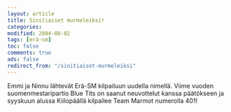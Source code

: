 ```yaml
--- 
layout: article 
title: Sinitiaiset murmeleiksi! 
categories: 
modified: 2004-08-02 
tags: [erä-sm]
toc: false 
comments: true 
ads: false 
redirect_from: "/sinitiaiset-murmeleiksi" 
--- 
```


Emmi ja Ninnu lähtevät Erä-SM kilpailuun uudella nimellä. Viime vuoden
suomenmestaripartio Blue Tits on saanut neuvottelut kanssa päätökseen ja
syyskuun alussa Kiilopäällä kilpailee Team Marmot numerolla 401!

